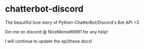 # chatterbot-discord
The beautiful love story of Python-ChatterBot/Discord's Bot API &lt;3

Dm me on discord @ NiceMeme#6991 for any help!

I will continue to update the api/these docs!

